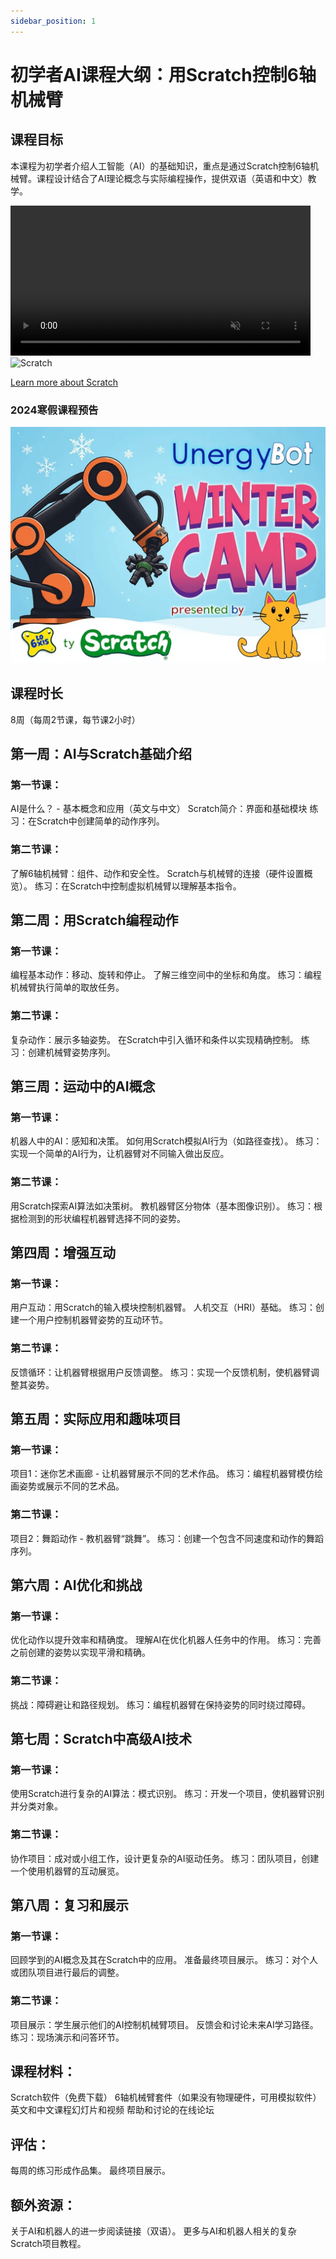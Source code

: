 ```yaml
---
sidebar_position: 1
---
```

# 初学者AI课程大纲：用Scratch控制6轴机械臂

## 课程目标
本课程为初学者介绍人工智能（AI）的基础知识，重点是通过Scratch控制6轴机械臂。课程设计结合了AI理论概念与实际编程操作，提供双语（英语和中文）教学。

<div style={{display: 'flex', alignItems: 'center'}}>
    <video controls width="480" autoplay loop muted>
        <source src="/videos/6-axis-arm.mp4" type="video/mp4" />
    </video>
    <img src="/img/scratch-6axis-arm.png" alt="Scratch" width="480" />
</div>

[Learn more about Scratch](https://scratch.mit.edu/)

### 2024寒假课程预告
![scratch winter camp](img/scratch-winter-poster.webp)

## 课程时长
8周（每周2节课，每节课2小时）

## 第一周：AI与Scratch基础介绍
### 第一节课：
AI是什么？ - 基本概念和应用（英文与中文）
Scratch简介：界面和基础模块
练习：在Scratch中创建简单的动作序列。

### 第二节课：
了解6轴机械臂：组件、动作和安全性。
Scratch与机械臂的连接（硬件设置概览）。
练习：在Scratch中控制虚拟机械臂以理解基本指令。

## 第二周：用Scratch编程动作
### 第一节课：
编程基本动作：移动、旋转和停止。
了解三维空间中的坐标和角度。
练习：编程机械臂执行简单的取放任务。
### 第二节课：
复杂动作：展示多轴姿势。
在Scratch中引入循环和条件以实现精确控制。
练习：创建机械臂姿势序列。

## 第三周：运动中的AI概念
### 第一节课：
机器人中的AI：感知和决策。
如何用Scratch模拟AI行为（如路径查找）。
练习：实现一个简单的AI行为，让机器臂对不同输入做出反应。
### 第二节课：
用Scratch探索AI算法如决策树。
教机器臂区分物体（基本图像识别）。
练习：根据检测到的形状编程机器臂选择不同的姿势。

## 第四周：增强互动
### 第一节课：
用户互动：用Scratch的输入模块控制机器臂。
人机交互（HRI）基础。
练习：创建一个用户控制机器臂姿势的互动环节。
### 第二节课：
反馈循环：让机器臂根据用户反馈调整。
练习：实现一个反馈机制，使机器臂调整其姿势。

## 第五周：实际应用和趣味项目
### 第一节课：
项目1：迷你艺术画廊 - 让机器臂展示不同的艺术作品。
练习：编程机器臂模仿绘画姿势或展示不同的艺术品。
### 第二节课：
项目2：舞蹈动作 - 教机器臂“跳舞”。
练习：创建一个包含不同速度和动作的舞蹈序列。

## 第六周：AI优化和挑战
### 第一节课：
优化动作以提升效率和精确度。
理解AI在优化机器人任务中的作用。
练习：完善之前创建的姿势以实现平滑和精确。
### 第二节课：
挑战：障碍避让和路径规划。
练习：编程机器臂在保持姿势的同时绕过障碍。

## 第七周：Scratch中高级AI技术
### 第一节课：
使用Scratch进行复杂的AI算法：模式识别。
练习：开发一个项目，使机器臂识别并分类对象。
### 第二节课：
协作项目：成对或小组工作，设计更复杂的AI驱动任务。
练习：团队项目，创建一个使用机器臂的互动展览。

## 第八周：复习和展示
### 第一节课：
回顾学到的AI概念及其在Scratch中的应用。
准备最终项目展示。
练习：对个人或团队项目进行最后的调整。
### 第二节课：
项目展示：学生展示他们的AI控制机械臂项目。
反馈会和讨论未来AI学习路径。
练习：现场演示和问答环节。

## 课程材料：
Scratch软件（免费下载）
6轴机械臂套件（如果没有物理硬件，可用模拟软件）
英文和中文课程幻灯片和视频
帮助和讨论的在线论坛

## 评估：
每周的练习形成作品集。
最终项目展示。

## 额外资源：
关于AI和机器人的进一步阅读链接（双语）。
更多与AI和机器人相关的复杂Scratch项目教程。